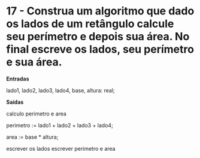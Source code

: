 # 17 - Construa um algoritmo que dado os lados de um retângulo calcule seu perímetro e depois sua área. No final escreve os lados, seu perímetro e sua área.

**Entradas**

  lado1, lado2, lado3, lado4, base, altura: real;

**Saídas**

  calculo perimetro e area

  perimetro := lado1 + lado2 + lado3 + lado4;

  area := base * altura;

  escrever os lados
  escrever perimetro e area
